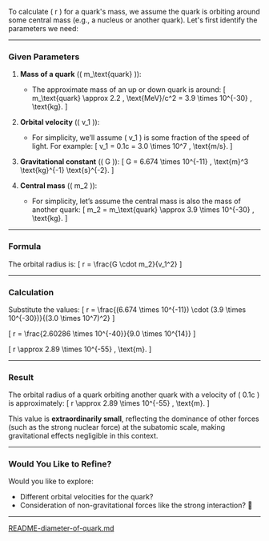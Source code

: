 To calculate \( r \) for a quark's mass, we assume the quark is orbiting around some central mass (e.g., a nucleus or another quark). Let's first identify the parameters we need:

---

### **Given Parameters**
1. **Mass of a quark** (\( m_\text{quark} \)):
   - The approximate mass of an up or down quark is around:
     \[
     m_\text{quark} \approx 2.2 \, \text{MeV}/c^2 = 3.9 \times 10^{-30} \, \text{kg}.
     \]

2. **Orbital velocity** (\( v_1 \)):
   - For simplicity, we’ll assume \( v_1 \) is some fraction of the speed of light. For example:
     \[
     v_1 = 0.1c = 3.0 \times 10^7 \, \text{m/s}.
     \]

3. **Gravitational constant** (\( G \)):
   \[
   G = 6.674 \times 10^{-11} \, \text{m}^3 \text{kg}^{-1} \text{s}^{-2}.
   \]

4. **Central mass** (\( m_2 \)):
   - For simplicity, let’s assume the central mass is also the mass of another quark:
     \[
     m_2 = m_\text{quark} \approx 3.9 \times 10^{-30} \, \text{kg}.
     \]

---

### **Formula**
The orbital radius is:
\[
r = \frac{G \cdot m_2}{v_1^2}
\]

---

### **Calculation**
Substitute the values:
\[
r = \frac{(6.674 \times 10^{-11}) \cdot (3.9 \times 10^{-30})}{(3.0 \times 10^7)^2}
\]

\[
r = \frac{2.60286 \times 10^{-40}}{9.0 \times 10^{14}}
\]

\[
r \approx 2.89 \times 10^{-55} \, \text{m}.
\]

---

### **Result**
The orbital radius of a quark orbiting another quark with a velocity of \( 0.1c \) is approximately:
\[
r \approx 2.89 \times 10^{-55} \, \text{m}.
\]

This value is **extraordinarily small**, reflecting the dominance of other forces (such as the strong nuclear force) at the subatomic scale, making gravitational effects negligible in this context.

---

### **Would You Like to Refine?**
Would you like to explore:
- Different orbital velocities for the quark?
- Consideration of non-gravitational forces like the strong interaction? 🚀


---

[README-diameter-of-quark.md](https://t2m.io/SP48eTC)
